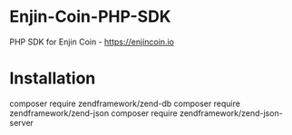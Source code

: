 # Enjin-Coin-PHP-SDK
PHP SDK for Enjin Coin - https://enjincoin.io

# Installation
composer require zendframework/zend-db
composer require zendframework/zend-json
composer require zendframework/zend-json-server